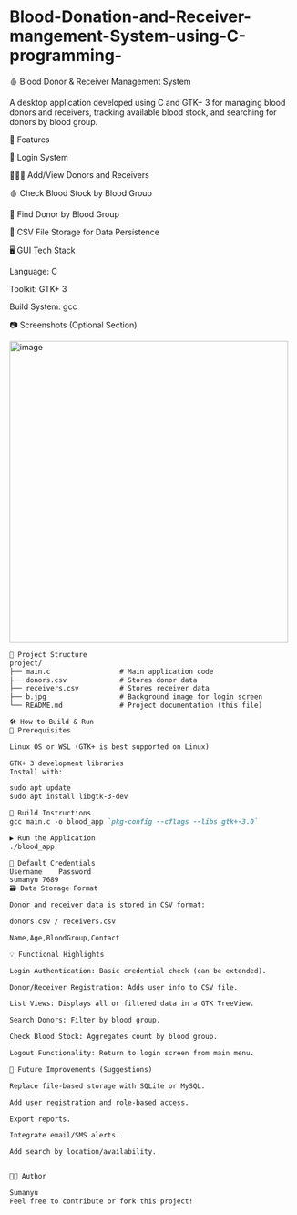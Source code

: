 # Blood-Donation-and-Receiver-mangement-System-using-C-programming-


🩸 Blood Donor & Receiver Management System

A desktop application developed using C and GTK+ 3 for managing blood donors and receivers, tracking available blood stock, and searching for donors by blood group.

📌 Features

🔐 Login System

🧑‍🤝‍🧑 Add/View Donors and Receivers

🩸 Check Blood Stock by Blood Group

🧬 Find Donor by Blood Group

💾 CSV File Storage for Data Persistence

🖥️ GUI Tech Stack

Language: C

Toolkit: GTK+ 3

Build System: gcc

📷 Screenshots (Optional Section)

<img width="489" height="529" alt="image" src="https://github.com/user-attachments/assets/abac96ad-4259-4f59-92a3-4686a600946d" />

```markdown
📁 Project Structure
project/
├── main.c                 # Main application code
├── donors.csv             # Stores donor data
├── receivers.csv          # Stores receiver data
├── b.jpg                  # Background image for login screen
└── README.md              # Project documentation (this file)

🛠️ How to Build & Run
🧰 Prerequisites

Linux OS or WSL (GTK+ is best supported on Linux)

GTK+ 3 development libraries
Install with:

sudo apt update
sudo apt install libgtk-3-dev

🔧 Build Instructions
gcc main.c -o blood_app `pkg-config --cflags --libs gtk+-3.0`

▶️ Run the Application
./blood_app

🔑 Default Credentials
Username	Password
sumanyu	7689
🗃️ Data Storage Format

Donor and receiver data is stored in CSV format:

donors.csv / receivers.csv

Name,Age,BloodGroup,Contact

💡 Functional Highlights

Login Authentication: Basic credential check (can be extended).

Donor/Receiver Registration: Adds user info to CSV file.

List Views: Displays all or filtered data in a GTK TreeView.

Search Donors: Filter by blood group.

Check Blood Stock: Aggregates count by blood group.

Logout Functionality: Return to login screen from main menu.

🚀 Future Improvements (Suggestions)

Replace file-based storage with SQLite or MySQL.

Add user registration and role-based access.

Export reports.

Integrate email/SMS alerts.

Add search by location/availability.


👨‍💻 Author

Sumanyu
Feel free to contribute or fork this project!

